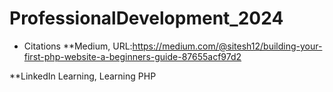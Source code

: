 # ProfessionalDevelopment_2024

* Citations
**Medium, URL:https://medium.com/@sitesh12/building-your-first-php-website-a-beginners-guide-87655acf97d2

**LinkedIn Learning, Learning PHP